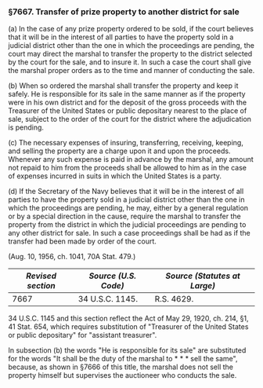 ### §7667. Transfer of prize property to another district for sale ###

(a) In the case of any prize property ordered to be sold, if the court believes that it will be in the interest of all parties to have the property sold in a judicial district other than the one in which the proceedings are pending, the court may direct the marshal to transfer the property to the district selected by the court for the sale, and to insure it. In such a case the court shall give the marshal proper orders as to the time and manner of conducting the sale.

(b) When so ordered the marshal shall transfer the property and keep it safely. He is responsible for its sale in the same manner as if the property were in his own district and for the deposit of the gross proceeds with the Treasurer of the United States or public depositary nearest to the place of sale, subject to the order of the court for the district where the adjudication is pending.

(c) The necessary expenses of insuring, transferring, receiving, keeping, and selling the property are a charge upon it and upon the proceeds. Whenever any such expense is paid in advance by the marshal, any amount not repaid to him from the proceeds shall be allowed to him as in the case of expenses incurred in suits in which the United States is a party.

(d) If the Secretary of the Navy believes that it will be in the interest of all parties to have the property sold in a judicial district other than the one in which the proceedings are pending, he may, either by a general regulation or by a special direction in the cause, require the marshal to transfer the property from the district in which the judicial proceedings are pending to any other district for sale. In such a case proceedings shall be had as if the transfer had been made by order of the court.

(Aug. 10, 1956, ch. 1041, 70A Stat. 479.)

|*Revised section*|*Source (U.S. Code)*|*Source (Statutes at Large)*|
|-----------------|--------------------|----------------------------|
|      7667       |  34 U.S.C. 1145.   |         R.S. 4629.         |

34 U.S.C. 1145 and this section reflect the Act of May 29, 1920, ch. 214, §1, 41 Stat. 654, which requires substitution of "Treasurer of the United States or public depositary" for "assistant treasurer".

In subsection (b) the words "He is responsible for its sale" are substituted for the words "It shall be the duty of the marshal to \* \* \* sell the same", because, as shown in §7666 of this title, the marshal does not sell the property himself but supervises the auctioneer who conducts the sale.